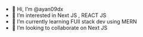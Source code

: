 - 👋 Hi, I’m @ayan09dx
- 👀 I’m interested in Next JS , REACT JS 
- 🌱 I’m currently learning FUll stack dev using MERN
- 💞️ I’m looking to collaborate on Next JS



